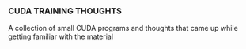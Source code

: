 ### CUDA TRAINING THOUGHTS

A collection of small CUDA programs and thoughts that came up while getting familiar with the material
